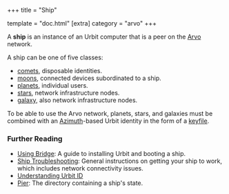 +++ title = "Ship"

template = "doc.html" [extra] category = "arvo" +++

A **ship** is an instance of an Urbit computer that is a peer on the
[Arvo](/docs/glossary/arvo) network.

A ship can be one of five classes:

- [comets](/docs/glossary/comet), disposable identities.
- [moons](/docs/glossary/moon), connected devices subordinated to a ship.
- [planets](/docs/glossary/planet), individual users.
- [stars](/docs/glossary/star), network infrastructure nodes.
- [galaxy](/docs/glossary/galaxy), also network infrastructure nodes.

To be able to use the Arvo network, planets, stars, and galaxies must be
combined with an [Azimuth](/docs/glossary/azimuth)-based Urbit identity in the
form of a [keyfile](/docs/glossary/keyfile).

### Further Reading

- [Using Bridge](/getting-started/): A guide to installing Urbit and booting a
  ship.
- [Ship Troubleshooting](/using/os/ship-troubleshooting): General instructions
  on getting your ship to work, which includes network connectivity issues.
- [Understanding Urbit ID](/understanding-urbit/urbit-id)
- [Pier](/docs/glossary/pier): The directory containing a ship's state.
